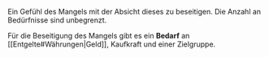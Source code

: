 Ein Gefühl des Mangels mit der Absicht dieses zu beseitigen. Die Anzahl an Bedürfnisse sind unbegrenzt.

Für die Beseitigung des Mangels gibt es ein **Bedarf** an [[Entgelte#Währungen|Geld]], Kaufkraft und einer Zielgruppe.